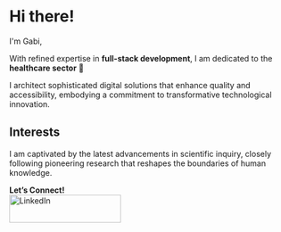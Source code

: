 # Hi there!

I'm Gabi,

With refined expertise in **full-stack development**, I am dedicated to the **healthcare sector** 🏥 

I architect sophisticated digital solutions that enhance quality and accessibility, embodying a commitment to transformative technological innovation.

## Interests  

I am captivated by the latest advancements in scientific inquiry, closely following pioneering research that reshapes the boundaries of human knowledge.

**Let’s Connect!**  
<a href="https://linkedin.com/in/gabrielle-c-5137542b2"><img src="https://upload.wikimedia.org/wikipedia/commons/0/01/LinkedIn_Logo.svg" alt="LinkedIn" width="200" height="50" /></a>
